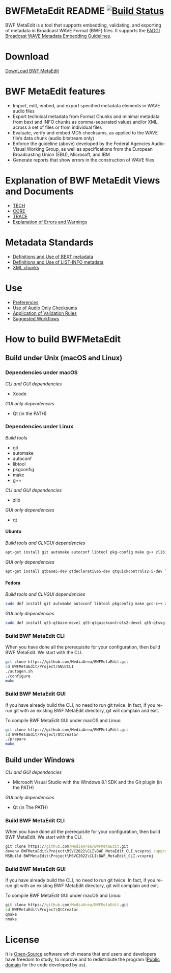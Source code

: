 # BWFMetaEdit README [![Build Status](https://travis-ci.org/MediaArea/BWFMetaEdit.svg?branch=master)](https://travis-ci.org/MediaArea/BWFMetaEdit)

BWF MetaEdit is a tool that supports embedding, validating, and exporting of metadata in Broadcast WAVE Format (BWF) files. It supports the [FADGI Broadcast WAVE Metadata Embedding Guidelines](http://www.digitizationguidelines.gov/guidelines/digitize-embedding.html).

# Download
[DownLoad BWF MetaEdit](https://mediaarea.net/BWFMetaEdit/Download)

# BWF MetaEdit features

* Import, edit, embed, and export specified metadata elements in WAVE audio files
* Export technical metadata from Format Chunks and minimal metadata from bext and INFO chunks as comma-separated values and/or XML, across a set of files or from individual files
* Evaluate, verify and embed MD5 checksums, as applied to the WAVE file’s data chunk (audio bitstream only)
* Enforce the guideline (above) developed by the Federal Agencies Audio-Visual Working Group, as well as specifications from the European Broadcasting Union (EBU), Microsoft, and IBM
* Generate reports that show errors in the construction of WAVE files

# Explanation of BWF MetaEdit Views and Documents

* [TECH](https://mediaarea.net/BWFMetaEdit/tech_view_help)
* [CORE](https://mediaarea.net/BWFMetaEdit/core_doc_help)
* [TRACE](https://mediaarea.net/BWFMetaEdit/trace)
* [Explanation of Errors and Warnings](https://mediaarea.net/BWFMetaEdit/errors)

# Metadata Standards

* [Definitions and Use of BEXT metadata](https://mediaarea.net/BWFMetaEdit/bext)
* [Definitions and Use of LIST-INFO metadata](https://mediaarea.net/BWFMetaEdit/listinfo)
* [XML chunks](https://mediaarea.net/BWFMetaEdit/xml_chunks)

# Use

* [Preferences](https://mediaarea.net/BWFMetaEdit/options)
* [Use of Audio Only Checksums](https://mediaarea.net/BWFMetaEdit/md5)
* [Application of Validation Rules](https://mediaarea.net/BWFMetaEdit/validation_rules_help)
* [Suggested Workflows](https://mediaarea.net/BWFMetaEdit/workflows)

# How to build BWFMetaEdit

## Build under Unix (macOS and Linux)

### Dependencies under macOS


*CLI and GUI dependencies*

* Xcode

*GUI only dependencies*

* Qt (in the PATH)


### Dependencies under Linux

*Build tools*

* git
* automake
* autoconf
* libtool
* pkgconfig
* make
* g++

*CLI and GUI dependencies*

* zlib

*GUI only dependencies*

* qt

#### Ubuntu

*Build tools and CLI/GUI dependencies*

```sh
apt-get install git automake autoconf libtool pkg-config make g++ zlib1g-dev
```

*GUI only dependencies*

```sh
apt-get install qtbase5-dev qtdeclarative5-dev qtquickcontrols2-5-dev libqt5svg5-dev
```

#### Fedora

*Build tools and CLI/GUI dependencies*

```sh
sudo dnf install git automake autoconf libtool pkgconfig make gcc-c++ zlib-devel
```

*GUI only dependencies*

```sh
sudo dnf install qt5-qtbase-devel qt5-qtquickcontrols2-devel qt5-qtsvg-devel
```

### Build BWF MetaEdit CLI


When you have done all the prerequisite for your configuration, then build BWF MetaEdit. We start with the CLI.

```sh
git clone https://github.com/MediaArea/BWFMetaEdit.git
cd BWFMetaEdit/Project/GNU/CLI
./autogen.sh
./configure
make
```

### Build BWF MetaEdit GUI

If you have already build the CLI, no need to run git twice. In fact, if you re-run git with an existing BWF MetaEdit directory, git will complain and exit.

To compile BWF MetaEdit GUI under macOS and Linux:

```sh
git clone https://github.com/MediaArea/BWFMetaEdit.git
cd BWFMetaEdit/Project/QtCreator
./prepare
make
```

## Build under Windows

*CLI and GUI dependencies*

* Microsoft Visual Studio with the Windows 8.1 SDK and the Git plugin (in the PATH)

*GUI only dependencies*

* Qt (in The PATH)

### Build BWF MetaEdit CLI


When you have done all the prerequisite for your configuration, then build BWF MetaEdit. We start with the CLI.

```bat
git clone https://github.com/MediaArea/BWFMetaEdit.git
devenv BWFMetaEdit\Project\MSVC2022\CLI\BWF_MetaEdit_CLI.vcxproj /upgrade
MSBuild BWFMetaEdit\Project\MSVC2022\CLI\BWF_MetaEdit_CLI.vcxproj
```

### Build BWF MetaEdit GUI

If you have already build the CLI, no need to run git twice. In fact, if you re-run git with an existing BWF MetaEdit directory, git will complain and exit.

To compile BWF MetaEdit GUI under macOS and Linux:

```bat
git clone https://github.com/MediaArea/BWFMetaEdit.git
cd BWFMetaEdit\Project\QtCreator
qmake
nmake
```

# License
It is [Open-Source](https://en.wikipedia.org/wiki/Open_source) software which means that end users and developers have freedom to study, to improve and to redistribute the program ([Public domain](https://mediaarea.net/BWFMetaEdit/License) for the code developed by us).
